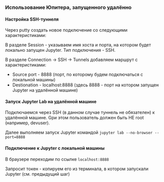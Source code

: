 ### Использование Юпитера, запущенного удалённо

#### Настройка SSH-туннеля
Через putty создать новое подключение со следующими характеристиками:

В разделе Session - указываем имя хоста и порта, на котором будет локально запущен Jupyter. Тип подключения - SSH.

В разделе Connection -> SSH -> Tunnels добавляем маршрут с характеристиками:
- Source port - 8888 (порт, по которому будем подключаться с локальной машины)
- Destionation - localhost:8888 (здесь 8888 - порт на котором запущен Jupyter на удалённой машине)

#### Запуск Jupyter Lab на удалённой машине
Подключаемся через SSH (в данном случае туннель не обязателен) к удалённой машине. Gри этом пользователь должен быть НЕ root (например, devuser).

Далее выполняем запуск Jupyter командой
```jupyter lab --no-browser --port=8888```

#### Подключение к Jupyter с локальной машины
В браузере переходим по ссылке ```localhost:8888```

Запросит токен - копируем его из терминала, в котором запускали Jupyter (см. предыдущий шаг)
